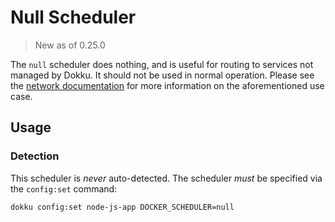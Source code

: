 # Null Scheduler

> New as of 0.25.0

The `null` scheduler does nothing, and is useful for routing to services not managed by Dokku. It should not be used in normal operation. Please see the [network documentation](/docs/networking/network.md#routing-an-app-to-a-known-ip:port-combination) for more information on the aforementioned use case.

## Usage

### Detection

This scheduler is _never_ auto-detected. The scheduler _must_  be specified via the `config:set` command:

```shell
dokku config:set node-js-app DOCKER_SCHEDULER=null
```
